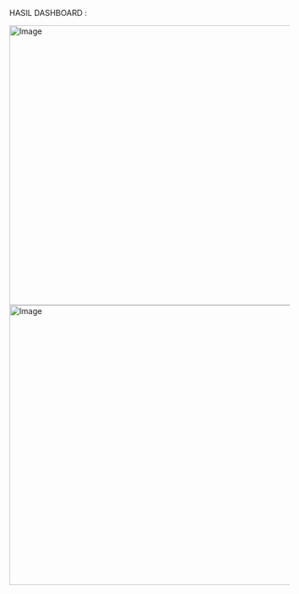 HASIL DASHBOARD :

<img width="959" height="502" alt="Image" src="https://github.com/user-attachments/assets/5c40bb13-df7c-432b-9632-6aed28ddb2be" />

<img width="959" height="502" alt="Image" src="https://github.com/user-attachments/assets/2ea12492-ba69-4bcd-a204-2785b8b58e90" />
